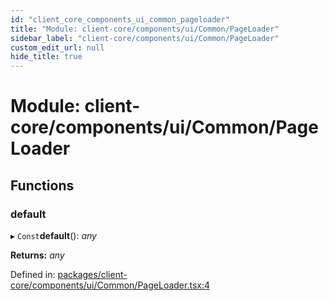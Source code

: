 ```yaml
---
id: "client_core_components_ui_common_pageloader"
title: "Module: client-core/components/ui/Common/PageLoader"
sidebar_label: "client-core/components/ui/Common/PageLoader"
custom_edit_url: null
hide_title: true
---
```


# Module: client-core/components/ui/Common/PageLoader

## Functions

### default

▸ `Const`**default**(): *any*

**Returns:** *any*

Defined in: [packages/client-core/components/ui/Common/PageLoader.tsx:4](https://github.com/xr3ngine/xr3ngine/blob/9d253dc38/packages/client-core/components/ui/Common/PageLoader.tsx#L4)
